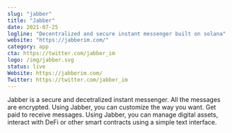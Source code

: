 ```yaml
---
slug: "jabber"
title: "Jabber"
date: 2021-07-25
logline: "Decentralized and secure instant messenger built on solana"
website: "https://jabberim.com/"
category: app
cta: https://twitter.com/jabber_im
logo: /img/jabber.svg
status: live
Website: https://jabberim.com/
Twitter: https://twitter.com/jabber_im
---
```


Jabber is a secure and decetralized instant messenger. All the messages are encrypted. Using Jabber, you can customize the way you want. Get paid to receive messages. Using Jabber, you can manage digital assets, interact with DeFi or other smart contracts using a simple text interface.
